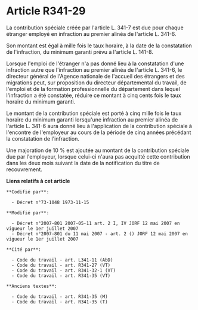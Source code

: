 # Article R341-29

La contribution spéciale créée par l'article L. 341-7 est due pour chaque étranger employé en infraction au premier alinéa de
l'article L. 341-6.

Son montant est égal à mille fois le taux horaire, à la date de la constatation de l'infraction, du minimum garanti prévu à
l'article L. 141-8.

Lorsque l'emploi de l'étranger n'a pas donné lieu à la constatation d'une infraction autre que l'infraction au premier alinéa
de l'article L. 341-6, le directeur général de l'Agence nationale de l'accueil des étrangers et des migrations peut, sur
proposition du directeur départemental du travail, de l'emploi et de la formation professionnelle du département dans lequel
l'infraction a été constatée, réduire ce montant à cinq cents fois le taux horaire du minimum garanti.

Le montant de la contribution spéciale est porté à cinq mille fois le taux horaire du minimum garanti lorsqu'une infraction
au premier alinéa de l'article L. 341-6 aura donné lieu à l'application de la contribution spéciale à l'encontre de
l'employeur au cours de la période de cinq années précédant la constatation de l'infraction.

Une majoration de 10 % est ajoutée au montant de la contribution spéciale due par l'employeur, lorsque celui-ci n'aura pas
acquitté cette contribution dans les deux mois suivant la date de la notification du titre de recouvrement.

**Liens relatifs à cet article**

	**Codifié par**:

	  - Décret n°73-1048 1973-11-15

	**Modifié par**:

	  - Décret n°2007-801 2007-05-11 art. 2 I, IV JORF 12 mai 2007 en vigueur le 1er juillet 2007
	  - Décret n°2007-801 du 11 mai 2007 - art. 2 () JORF 12 mai 2007 en vigueur le 1er juillet 2007

	**Cité par**:

	  - Code du travail - art. L341-11 (AbD)
	  - Code du travail - art. R341-27 (VT)
	  - Code du travail - art. R341-32-1 (VT)
	  - Code du travail - art. R341-35 (VT)

	**Anciens textes**:

	  - Code du travail - art. R341-35 (M)
	  - Code du travail - art. R341-35 (T)
